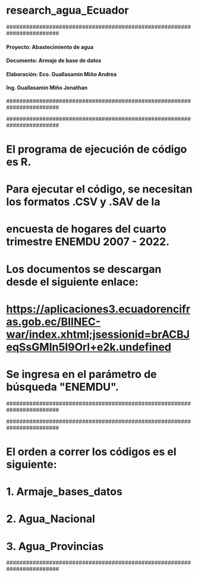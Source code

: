 # research_agua_Ecuador
########################################################################
#### Proyecto: Abastecimiento de agua
#### Documento: Armaje de base de datos
#### Elaboración: Eco. Guallasamin Miño Andrea
####              Ing. Guallasamin Miño Jonathan
########################################################################

########################################################################
# El programa de ejecución de código es R.
# Para ejecutar el código, se necesitan los formatos .CSV y .SAV de la 
# encuesta de hogares del cuarto trimestre ENEMDU 2007 - 2022.
# Los documentos se descargan desde el siguiente enlace:
# https://aplicaciones3.ecuadorencifras.gob.ec/BIINEC-war/index.xhtml;jsessionid=brACBJeqSsGMIn5l9Orl+e2k.undefined
# Se ingresa en el parámetro de búsqueda "ENEMDU".
########################################################################

########################################################################
# El orden a correr los códigos es el siguiente:
# 1. Armaje_bases_datos
# 2. Agua_Nacional
# 3. Agua_Provincias
########################################################################

